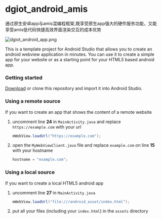 # dgiot_android_amis
  通过原生安卓app与amis混编程框架,既享受原生app强大的硬件服务功能，又能享受amis低代码快捷高效界面渲染交互的成本优势

![dgiot_android_app.png](http://dgiot-1253666439.cos.ap-shanghai-fsi.myqcloud.com/shuwa_tech/zh/dgiot_android_app.png)

This is a template project for Android Studio that allows you to create an android webview application in minutes. You can use it to create a simple app for your website or as a starting point for your HTML5 based android app.

### Getting started

[Download](https://github.com/slymax/webview/archive/master.zip) or clone this repository and import it into Android Studio.

### Using a remote source

If you want to create an app that shows the content of a remote website

1. uncomment line **24** in `MainActivity.java` and replace `https://example.com` with your url

	```java
	mWebView.loadUrl("https://example.com");
	```

2. open the `MyWebViewClient.java` file and replace `example.com` on line **15** with your hostname

	```java
	hostname = "example.com";
	```

### Using a local source

If you want to create a local HTML5 android app

1. uncomment line **27** in `MainActivity.java`

	```java
	mWebView.loadUrl("file:///android_asset/index.html");
	```

2. put all your files (including your `index.html`) in the `assets` directory

